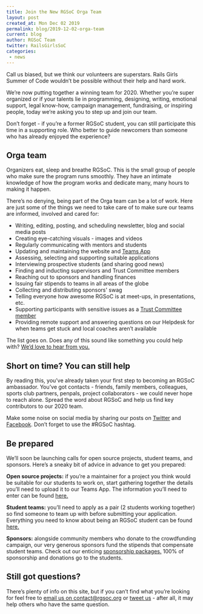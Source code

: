 ```yaml
---
title: Join the New RGSoC Orga Team
layout: post
created_at: Mon Dec 02 2019
permalink: blog/2019-12-02-orga-team
current: blog
author: RGSoC Team
twitter: RailsGirlsSoC
categories:
 - news
---
```


Call us biased, but we think our volunteers are superstars. Rails Girls Summer of Code wouldn’t be possible without their help and hard work.

We’re now putting together a winning team for 2020. Whether you’re super organized or if your talents lie in programming, designing, writing, emotional support, legal know-how, campaign management, fundraising, or inspiring people, today we’re asking you to step up and join our team.

Don’t forget - if you’re a former RGSoC student, you can still participate this time in a supporting role. Who better to guide newcomers than someone who has already enjoyed the experience?

## Orga team

Organizers eat, sleep and breathe RGSoC. This is the small group of people who make sure the program runs smoothly.  They have an intimate knowledge of how the program works and dedicate many, many hours to making it happen.

There’s no denying, being part of the Orga team can be a lot of work.  Here are just some of the things we need to take care of to make sure our teams are informed, involved and cared for:
* Writing, editing, posting, and scheduling newsletter, blog and social media posts
* Creating eye-catching visuals - images and videos
* Regularly communicating with mentors and students
* Updating and maintaining the website and [Teams App](https://teams.railsgirlssummerofcode.org/)
* Assessing, selecting and supporting suitable applications
* Interviewing prospective students (and sharing good news)
* Finding and inducting supervisors and Trust Committee members
* Reaching out to sponsors and handling finances
* Issuing fair stipends to teams in all areas of the globe
* Collecting and distributing sponsors' swag
* Telling everyone how awesome RGSoC is at meet-ups, in presentations, etc.
* Supporting participants with sensitive issues as a [Trust Committee member](https://railsgirlssummerofcode.org/about/code-of-conduct/#contact)
* Providing remote support and answering questions on our Helpdesk for when teams get stuck and local coaches aren’t available

The list goes on. Does any of this sound like something you could help with? [We’d love to hear from you.](mailto:contact@rgsoc.org)

## Short on time? You can still help

By reading this, you’ve already taken your first step to becoming an RGSoC ambassador. You’ve got contacts - friends, family members, colleagues, sports club partners, penpals, project collaborators - we could never hope to reach alone. Spread the word about RGSoC and help us find key contributors to our 2020 team.

Make some noise on social media by sharing our posts on [Twitter](https://twitter.com/RailsGirlsSoC) and [Facebook](https://www.facebook.com/Rails-Girls-Summer-of-Code-620914904656191/). Don’t forget to use the #RGSoC hashtag.

## Be prepared

We’ll soon be launching calls for open source projects, student teams, and sponsors. Here’s a sneaky bit of advice in advance to get you prepared:

**Open source projects:** if you’re a maintainer for a project you think would be suitable for our students to work on, start gathering together the details you’ll need to upload it to our Teams App. The information you’ll need to enter can be found [here.](https://railsgirlssummerofcode.org/guide/projects/)

**Student teams:** you’ll need to apply as a pair (2 students working together) so find someone to team up with before submitting your application. Everything you need to know about being an RGSoC student can be found [here.](https://railsgirlssummerofcode.org/students/)

**Sponsors:** alongside community members who donate to the crowdfunding campaign, our very generous sponsors fund the stipends that compensate student teams. Check out our enticing [sponsorship packages.](https://railsgirlssummerofcode.org/sponsors/packages/) 100% of sponsorship and donations go to the students.

## Still got questions?

There’s plenty of info on this site, but if you can’t find what you’re looking for feel free to [email us on contact@rgsoc.org](mailto:contact@rgsoc.org) or [tweet us](https://twitter.com/RailsGirlsSoC) - after all, it may help others who have the same question.
